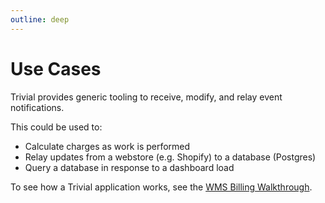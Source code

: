 ```yaml
---
outline: deep
---
```


# Use Cases

Trivial provides generic tooling to receive, modify, and relay event notifications.

This could be used to:
- Calculate charges as work is performed
- Relay updates from a webstore (e.g. Shopify) to a database (Postgres)
- Query a database in response to a dashboard load

To see how a Trivial application works, see the [WMS Billing Walkthrough](/guides/wms-billing).